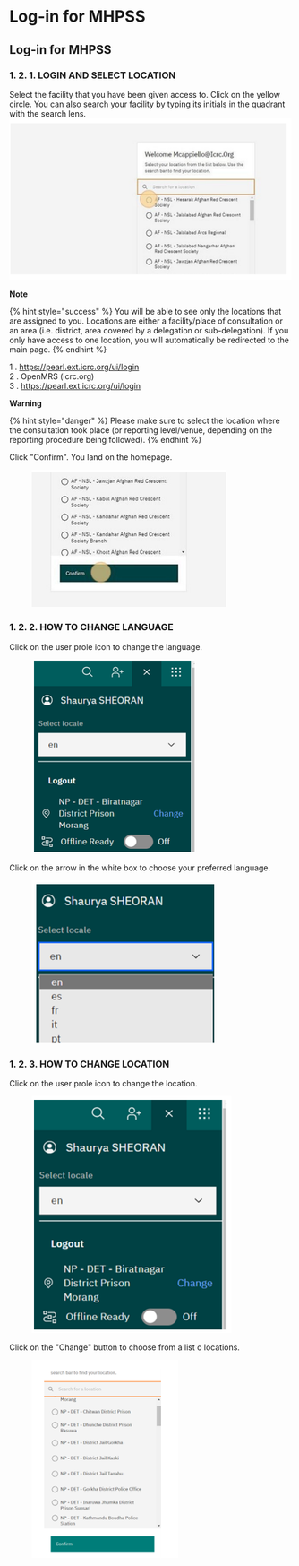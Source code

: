 # Log-in for MHPSS

## Log-in for MHPSS

### **1. 2. 1. LOGIN AND SELECT LOCATION**

Select the facility that you have been given access to. Click on the yellow circle. You can also search your facility by typing its initials in the quadrant with the search lens.\
![](<../../.gitbook/assets/image (3) (1) (1).png>)

**Note**

{% hint style="success" %}
You will be able to see only the locations that are assigned to you. Locations are either a facility/place of consultation or an area (i.e. district, area covered by a delegation or sub-delegation). If you only have access to one location, you will automatically be redirected to the main page.
{% endhint %}

1 . https://pearl.ext.icrc.org/ui/login \
2 . OpenMRS (icrc.org) \
3 . https://pearl.ext.icrc.org/ui/login

**Warning**

{% hint style="danger" %}
Please make sure to select the location where the consultation took place (or reporting level/venue, depending on the reporting procedure being followed).
{% endhint %}

Click "Confirm". You land on the homepage.

<figure><img src="../../.gitbook/assets/image (4) (1).png" alt=""><figcaption></figcaption></figure>

### **1. 2. 2. HOW TO CHANGE LANGUAGE**

Click on the user prole icon to change the language.

<figure><img src="../../.gitbook/assets/image (5) (1).png" alt=""><figcaption></figcaption></figure>

Click on the arrow in the white box to choose your preferred language.

<figure><img src="../../.gitbook/assets/image (6) (1).png" alt=""><figcaption></figcaption></figure>

### **1. 2. 3. HOW TO CHANGE LOCATION**

Click on the user prole icon to change the location.

<figure><img src="../../.gitbook/assets/image (7) (1).png" alt=""><figcaption></figcaption></figure>

Click on the "Change" button to choose from a list o locations.

<figure><img src="../../.gitbook/assets/image (8) (1).png" alt=""><figcaption></figcaption></figure>

